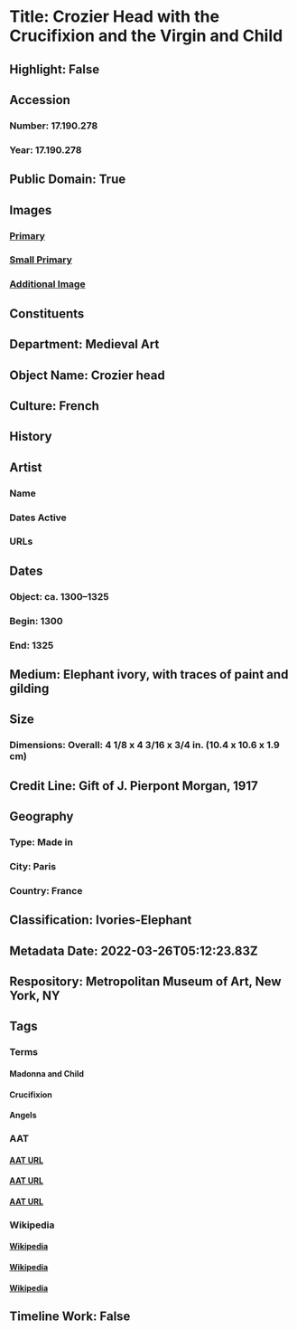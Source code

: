 # Title: Crozier Head with the Crucifixion and the Virgin and Child
## Highlight: False
## Accession
### Number: 17.190.278
### Year: 17.190.278
## Public Domain: True
## Images
### [Primary](https://images.metmuseum.org/CRDImages/md/original/sf17-190-278s1.jpg)
### [Small Primary](https://images.metmuseum.org/CRDImages/md/web-large/sf17-190-278s1.jpg)
### [Additional Image](https://images.metmuseum.org/CRDImages/md/original/sf17-190-278s2.jpg)
## Constituents
## Department: Medieval Art
## Object Name: Crozier head
## Culture: French
## History
## Artist
### Name
### Dates Active
### URLs
## Dates
### Object: ca. 1300–1325
### Begin: 1300
### End: 1325
## Medium: Elephant ivory, with traces of paint and gilding
## Size
### Dimensions: Overall: 4 1/8 x 4 3/16 x 3/4 in. (10.4 x 10.6 x 1.9 cm)
## Credit Line: Gift of J. Pierpont Morgan, 1917
## Geography
### Type: Made in
### City: Paris
### Country: France
## Classification: Ivories-Elephant
## Metadata Date: 2022-03-26T05:12:23.83Z
## Respository: Metropolitan Museum of Art, New York, NY
## Tags
### Terms
#### Madonna and Child
#### Crucifixion
#### Angels
### AAT
#### [AAT URL](http://vocab.getty.edu/page/ia/901000052)
#### [AAT URL](http://vocab.getty.edu/page/aat/300404300)
#### [AAT URL](http://vocab.getty.edu/page/aat/300379004)
### Wikipedia
#### [Wikipedia]()
#### [Wikipedia]()
#### [Wikipedia]()
## Timeline Work: False